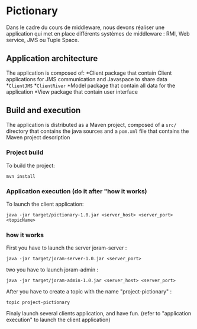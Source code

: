 # Pictionary
Dans le cadre du cours de middleware, nous devons réaliser une application
qui met en place différents systèmes de middleware : RMI, Web service, JMS ou Tuple Space.

## Application architecture
The application is composed of:
*Client package that contain Client applications for JMS communication and Javaspace to share data
	*`ClientJMS`
	*`ClientRiver`
*Model package that contain all data for the application
*View package that contain user interface

## Build and execution
The application is distributed as a Maven project, composed of a
`src/` directory that contains the java sources and a `pom.xml` file
that contains the Maven project description

### Project build

To build the project:

    mvn install
	
### Application execution (do it after "how it works)

To launch the client application:

	java -jar target/pictionary-1.0.jar <server_host> <server_port> <topicName>

### how it works
First you have to launch the server joram-server :

	java -jar target/joram-server-1.0.jar <server_port>
	
two you have to launch joram-admin :

	java -jar target/joram-admin-1.0.jar <server_host> <server_port>
	
After you have to create a topic with the name "project-pictionary" :

	topic project-pictionary
	
Finaly launch several clients application, and have fun. (refer to "application execution" to launch the client application)

